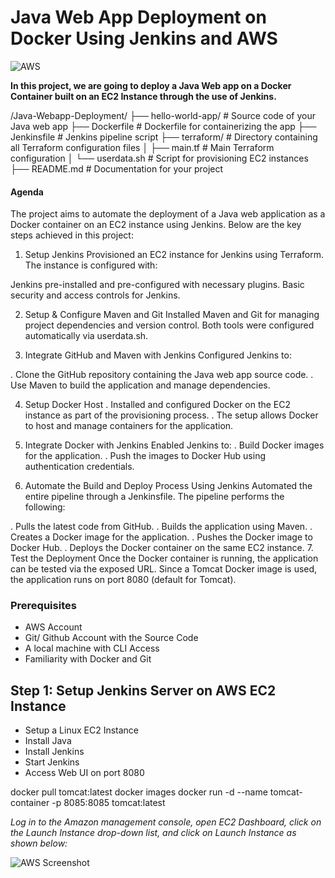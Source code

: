 # Java Web App Deployment on Docker Using Jenkins and AWS

![AWS](https://imgur.com/Hk28ffE.png)

**In this project, we are going to deploy a Java Web app on a Docker Container built on an EC2 Instance through the use of Jenkins.**

/Java-Webapp-Deployment/
├── hello-world-app/   # Source code of your Java web app
├── Dockerfile         # Dockerfile for containerizing the app
├── Jenkinsfile        # Jenkins pipeline script
├── terraform/         # Directory containing all Terraform configuration files
│   ├── main.tf        # Main Terraform configuration
│   └── userdata.sh    # Script for provisioning EC2 instances
├── README.md          # Documentation for your project

#### Agenda

The project aims to automate the deployment of a Java web application as a Docker container on an EC2 instance using Jenkins. Below are the key steps achieved in this project:

1. Setup Jenkins
Provisioned an EC2 instance for Jenkins using Terraform. The instance is configured with:

Jenkins pre-installed and pre-configured with necessary plugins.
Basic security and access controls for Jenkins.

2. Setup & Configure Maven and Git
Installed Maven and Git for managing project dependencies and version control. Both tools were configured automatically via userdata.sh.

3. Integrate GitHub and Maven with Jenkins
Configured Jenkins to:

. Clone the GitHub repository containing the Java web app source code.
. Use Maven to build the application and manage dependencies.

4. Setup Docker Host
. Installed and configured Docker on the EC2 instance as part of the provisioning process. . The setup allows Docker to host and manage containers for the application.

5. Integrate Docker with Jenkins
Enabled Jenkins to:
. Build Docker images for the application.
. Push the images to Docker Hub using authentication credentials.

6. Automate the Build and Deploy Process Using Jenkins
Automated the entire pipeline through a Jenkinsfile. The pipeline performs the following:

. Pulls the latest code from GitHub.
. Builds the application using Maven.
. Creates a Docker image for the application.
. Pushes the Docker image to Docker Hub.
. Deploys the Docker container on the same EC2 instance.
7. Test the Deployment
Once the Docker container is running, the application can be tested via the exposed URL. Since a Tomcat Docker image is used, the application runs on port 8080 (default for Tomcat).

### Prerequisites

* AWS Account
* Git/ Github Account with the Source Code
* A local machine with CLI Access
* Familiarity with Docker and Git

## Step 1: Setup Jenkins Server on AWS EC2 Instance

* Setup a Linux EC2 Instance
* Install Java
* Install Jenkins
* Start Jenkins
* Access Web UI on port 8080

docker pull tomcat:latest
docker images
docker run -d --name tomcat-container -p 8085:8085 tomcat:latest


_*Log in to the Amazon management console, open EC2 Dashboard, click on the Launch Instance drop-down list, and click on Launch Instance as shown below:*_

![AWS Screenshot](https://github.com/Nalla06/Portofolio-of-Devops-Implementations/blob/main/Project-05_Dockerized_Jenkins_AWS/Screenshot%202024-12-11%20151216.png)
